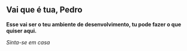 ## Vai que é tua, Pedro

**Esse vai ser o teu ambiente de desenvolvimento, tu pode fazer o que quiser aqui.**


*Sinta-se em casa*

